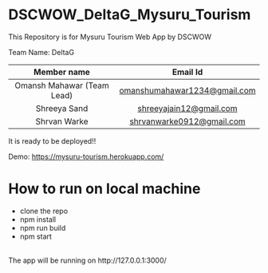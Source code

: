 # DSCWOW_DeltaG_Mysuru_Tourism

This Repository is for Mysuru Tourism Web App by DSCWOW


Team Name: DeltaG



| Member name|Email Id| 
| :------------: |:---------------:| 
| Omansh Mahawar (Team Lead)    | omanshumahawar1234@gmail.com |
| Shreeya Sand|shreeyajain12@gmail.com|    
| Shrvan Warke | shrvanwarke0912@gmail.com       |  
 


It is ready to be deployed!!

Demo: https://mysuru-tourism.herokuapp.com/<br/>


# How to run on local machine

- clone the repo
- npm install
- npm run build
- npm start
<br/>
The app will be running on http://127.0.0.1:3000/

